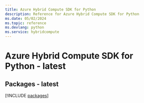 ```yaml
---
title: Azure Hybrid Compute SDK for Python
description: Reference for Azure Hybrid Compute SDK for Python
ms.date: 05/02/2024
ms.topic: reference
ms.devlang: python
ms.service: hybridcompute
---
```

# Azure Hybrid Compute SDK for Python - latest
## Packages - latest
[!INCLUDE [packages](hybrid-compute-index.md)]